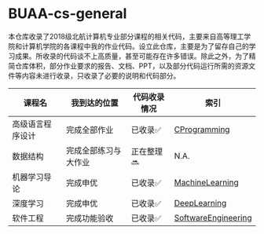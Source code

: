 # BUAA-cs-general
本仓库收录了2018级北航计算机专业部分课程的相关代码，主要来自高等理工学院和计算机学院的各课程中我的作业代码。设立此仓库，主要是为了留存自己的学习成果。所收录的代码谈不上高质量，甚至可能存在许多错误。除此之外，为了精简仓库体积，部分作业要求的报告、文档、PPT，以及部分代码运行所需的资源文件等内容未进行收录，只收录了必要的说明和代码部分。

| 课程名           | 我到达的位置         | 代码收录情况             | 索引                                       |
| ---------------- | -------------------- | ------------------------ | ------------------------------------------ |
| 高级语言程序设计 | 完成全部作业         | 已收录:white_check_mark: | [CProgramming](CProgramming/)              |
| 数据结构         | 完成全部练习与大作业 | 正在整理:soon:           | N.A.                                       |
| 机器学习导论     | 完成申优             | 已收录:white_check_mark: | [MachineLearning](MachineLearning)         |
| 深度学习         | 完成申优             | 已收录:white_check_mark: | [DeepLearning](DeepLearning)               |
| 软件工程         | 完成功能验收         | 已收录:white_check_mark: | [SoftwareEngineering](SoftwareEngineering) |

